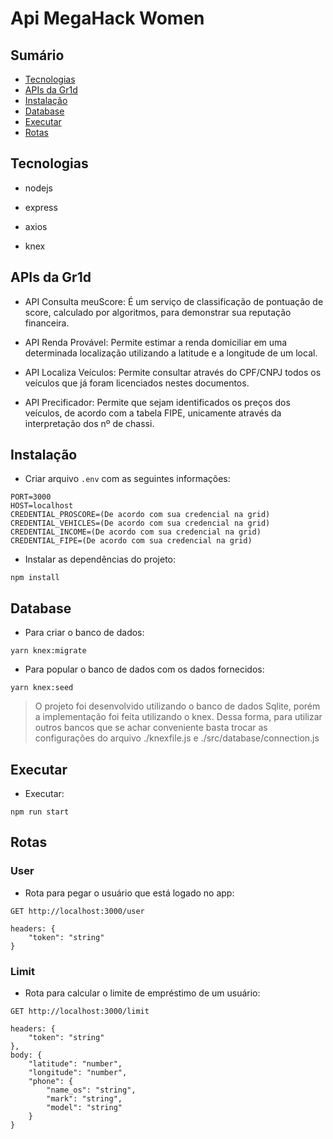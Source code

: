 # Api MegaHack Women

## Sumário

- [Tecnologias](#tecnologias)
- [APIs da Gr1d](#apis-da-gr1d)
- [Instalação](#instalação)
- [Database](#database)
- [Executar](#executar)
- [Rotas](#rotas)

## Tecnologias

- nodejs

- express

- axios

- knex

## APIs da Gr1d
- API Consulta meuScore: É um serviço de classificação de pontuação de score, calculado por algoritmos, para demonstrar sua reputação financeira.

- API Renda Provável: Permite estimar a renda domiciliar em uma determinada localização utilizando a latitude e a longitude de um local.

- API Localiza Veículos: Permite consultar através do CPF/CNPJ todos os veículos que já foram licenciados nestes documentos.

- API Precificador: Permite que sejam identificados os preços dos veículos, de acordo com a tabela FIPE, unicamente através da interpretação dos nº de chassi.

## Instalação

- Criar arquivo `.env` com as seguintes informações:

```
PORT=3000
HOST=localhost
CREDENTIAL_PROSCORE=(De acordo com sua credencial na grid)
CREDENTIAL_VEHICLES=(De acordo com sua credencial na grid)
CREDENTIAL_INCOME=(De acordo com sua credencial na grid)
CREDENTIAL_FIPE=(De acordo com sua credencial na grid)
```

- Instalar as dependências do projeto:

```
npm install
```

## Database

- Para criar o banco de dados:

```
yarn knex:migrate
```

- Para popular o banco de dados com os dados fornecidos:

```
yarn knex:seed
```

> O projeto foi desenvolvido utilizando o banco de dados Sqlite, porém a implementação foi feita utilizando o knex. Dessa forma, para utilizar outros bancos que se achar conveniente basta trocar as configurações do arquivo ./knexfile.js e ./src/database/connection.js

## Executar

- Executar:

```
npm run start
```

## Rotas

### User

- Rota para pegar o usuário que está logado no app:

```
GET http://localhost:3000/user
```

```
headers: {
    "token": "string"
}
```

### Limit

- Rota para calcular o limite de empréstimo de um usuário:

```
GET http://localhost:3000/limit
```

```
headers: {
    "token": "string"
},
body: {
    "latitude": "number",
    "longitude": "number",
	"phone": {
		"name_os": "string",
		"mark": "string",
		"model": "string"
	}
}
```